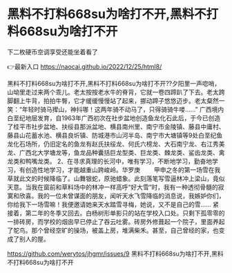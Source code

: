 # 黑料不打料668su为啥打不开,黑料不打料668su为啥打不开
下二枚硬币空调享受还能坐着看了

👉最新入口 https://naocai.github.io/2022/12/25/html8/

黑料不打料668su为啥打不开,黑料不打料668su为啥打不开??夕阳里一声唿哨，山坳里走过来两个乖儿。老太按按老水牛的脊背，它就一卷四蹄趴了下去。老太跨脚翻上牛背，拍拍牛臀，它才缓缓慢慢站了起来，挪动蹄子悠悠迈步。老太粲然一笑：“年轻时骑马撵山，神抖哪！这两年骑不动马了，只得骑骑牛喽……”
广西境内白垩纪地层发育，自1963年广西初次在社步盆地创造鱼龙化石此后，于今已创造了桂平市社步盆地、扶绥县那派盆地、横县南州里、南宁市金陵镇、藤县中庸村、藤县山花蓄水池、横县良圻镇、防城港市山河半岛、南宁市大塘镇等9处白垩纪鱼龙化石场所，仍旧定名的鱼龙有赵氏扶绥龙、何氏六榜龙、大石南宁龙、右江秀美龙、广西北大学塘龙等，鱼龙品种囊括巨龙型类、巨龙类、棘龙类、鲨齿龙类、禽龙类和鸭嘴龙类。
	2、在寻求真理的长河中，唯有学习，不断地学习，勤奋地学习，有创造性地学习，才能越重山跨峻岭。华罗庚
　　甲申之冬的第一场雪在我草就此文的时候降临了。山舞银蛇，原驰蜡象。此刻落笔写雪逼林冲上梁山，竟似天意。当我在窗前和草料场中的林冲一样高呼“好大雪”时，我有一种透彻骨髓的寂寞和欣喜。我的一位未曾谋面的朋友，闻听天水飞雪降临的消息说，我嫉妒你们，你给我下一场雪嘛！我便邀请她来天水踏雪寻梅，她说，又不是自己的雪……
紧接着，第二年的冬季又回去。白杨树形单影只的站在学校入口处。只剩下孤零零的一排砖房，而学校的烟囱早已停止了吞云吐雾。砖房外修葺起一个院子，里面养起了鸵鸟。那个曾经空旷的操场，被盖上房，堆满柴禾。甚至，自己曾经的家，也变成了别人的屋。

https://github.com/werytos/jhgmr/issues/9
黑料不打料668su为啥打不开,黑料不打料668su为啥打不开
